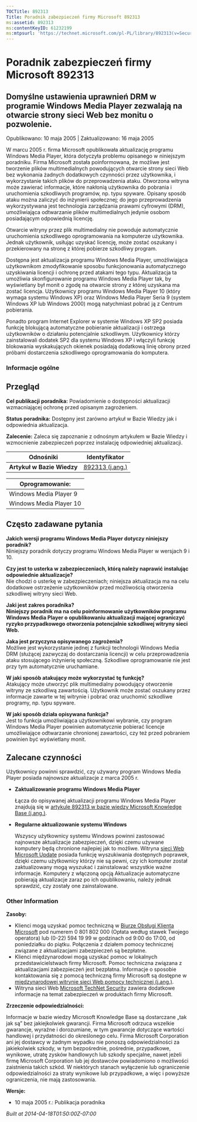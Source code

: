 ```yaml
---
TOCTitle: 892313
Title: Poradnik zabezpieczeń firmy Microsoft 892313
ms:assetid: 892313
ms:contentKeyID: 61232199
ms:mtpsurl: 'https://technet.microsoft.com/pl-PL/library/892313(v=Security.10)'
---
```


Poradnik zabezpieczeń firmy Microsoft 892313
============================================

Domyślne ustawienia uprawnień DRM w programie Windows Media Player zezwalają na otwarcie strony sieci Web bez monitu o pozwolenie.
----------------------------------------------------------------------------------------------------------------------------------

Opublikowano: 10 maja 2005 | Zaktualizowano: 16 maja 2005

W marcu 2005 r. firma Microsoft opublikowała aktualizację programu Windows Media Player, która dotyczyła problemu opisanego w niniejszym poradniku. Firma Microsoft została poinformowana, że możliwe jest tworzenie plików multimedialnych powodujących otwarcie strony sieci Web bez wykonania żadnych dodatkowych czynności przez użytkownika, i wykorzystanie takich plików do przeprowadzenia ataku. Otworzona witryna może zawierać informacje, które nakłonią użytkownika do pobrania i uruchomienia szkodliwych programów, np. typu spyware. Opisany sposób ataku można zaliczyć do inżynierii społecznej; do jego przeprowadzenia wykorzystywana jest technologia zarządzania prawami cyfrowymi (DRM), umożliwiająca odtwarzanie plików multimedialnych jedynie osobom posiadającym odpowiednią licencję.

Otwarcie witryny przez plik multimedialny nie powoduje automatycznie uruchomienia szkodliwego oprogramowania na komputerze użytkownika. Jednak użytkownik, usiłując uzyskać licencję, może zostać oszukany i przekierowany na stronę z której pobierze szkodliwy program.

Dostępna jest aktualizacja programu Windows Media Player, umożliwiająca użytkownikom zmodyfikowanie sposobu funkcjonowania automatycznego uzyskiwania licencji i ochronę przed atakami tego typu. Aktualizacja ta umożliwia skonfigurowanie programu Windows Media Player tak, by wyświetlany był monit o zgodę na otwarcie strony z której uzyskana ma zostać licencja. Użytkownicy programu Windows Media Player 10 (który wymaga systemu Windows XP) oraz Windows Media Player Seria 9 (system Windows XP lub Windows 2000) mogą natychmiast pobrać ją z Centrum pobierania.

Ponadto program Internet Explorer w systemie Windows XP SP2 posiada funkcję blokującą automatyczne pobieranie aktualizacji i ostrzega użytkowników o działaniu potencjalnie szkodliwym. Użytkownicy którzy zainstalowali dodatek SP2 dla systemu Windows XP i włączyli funkcję blokowania wyskakujących okienek posiadają dodatkową linię obrony przed próbami dostarczenia szkodliwego oprogramowania do komputera.

### Informacje ogólne

Przegląd
--------

**Cel publikacji poradnika:** Powiadomienie o dostępności aktualizacji wzmacniającej ochronę przed opisanym zagrożeniem.

**Status poradnika:** Dostępny jest zarówno artykuł w Bazie Wiedzy jak i odpowiednia aktualizacja.

**Zalecenie:** Zaleca się zapoznanie z odnośnym artykułem w Bazie Wiedzy i wzmocnienie zabezpieczeń poprzez instalację odpowiedniej aktualizacji.

| Odnośniki                  | Identyfikator                                             |
|----------------------------|-----------------------------------------------------------|
| **Artykuł w Bazie Wiedzy** | [892313 (j.ang.)](http://support.microsoft.com/kb/892313) |

| Oprogramowanie:         |
|-------------------------|
| Windows Media Player 9  |
| Windows Media Player 10 |

Często zadawane pytania
-----------------------

**Jakich wersji programu Windows Media Player dotyczy niniejszy poradnik?**  
Niniejszy poradnik dotyczy programu Windows Media Player w wersjach 9 i 10.

**Czy jest to usterka w zabezpieczeniach, którą należy naprawić instalując odpowiednie aktualizacje?**  
Nie chodzi o usterkę w zabezpieczeniach; niniejsza aktualizacja ma na celu dodatkowe ostrzeżenie użytkowników przed możliwością otworzenia szkodliwej witryny sieci Web.

**Jaki jest zakres poradnika?**  
**Niniejszy poradnik ma na celu poinformowanie użytkowników programu Windows Media Player o opublikowaniu aktualizacji mającej ograniczyć ryzyko przypadkowego otworzenia potencjalnie szkodliwej witryny sieci Web.**

**Jaka jest przyczyna opisywanego zagrożenia?**  
Możliwe jest wykorzystanie jednej z funkcji technologii Windows Media DRM (służącej zazwyczaj do dostarczania licencji) w celu przeprowadzenia ataku stosującego inżynierię społeczną. Szkodliwe oprogramowanie nie jest przy tym automatycznie uruchamiane.

**W jaki sposób atakujący może wykorzystać tę funkcję?**  
Atakujący może utworzyć plik multimedialny powodujący otworzenie witryny ze szkodliwą zawartością. Użytkownik może zostać oszukany przez informacje zawarte w tej witrynie i pobrać oraz uruchomić szkodliwe programy, np. typu spyware.

**W jaki sposób działa opisywana funkcja?**  
Jest to funkcja umożliwiająca użytkownikowi wybranie, czy program Windows Media Player powinien automatycznie pobierać licencje umożliwiające odtwarzanie chronionej zawartości, czy też przed pobraniem powinien być wyświetlany monit.

Zalecane czynności
------------------

Użytkownicy powinni sprawdzić, czy używany program Windows Media Player posiada najnowsze aktualizacje z marca 2005 r.

-   **Zaktualizowanie programu Windows Media Player**

    Łącza do opisywanej aktualizacji programu Windows Media Player znajdują się w [artykule 892313 w bazie wiedzy Microsoft Knowledge Base (j.ang.)](http://support.microsoft.com/kb/892313).

-   **Regularne aktualizowanie systemu Windows**

    Wszyscy użytkownicy systemu Windows powinni zastosować najnowsze aktualizacje zabezpieczeń, dzięki czemu używane komputery będą chronione najlepiej jak to możliwe. Witryna [sieci Web Microsoft Update](http://update.microsoft.com/microsoftupdate/) posiada funkcję wyszukiwania dostępnych poprawek, dzięki czemu użytkownicy którzy nie są pewni, czy ich komputer został zaktualizowany mogą wyszukać i zainstalować wszystkie ważne informacje. Komputery z włączoną opcją Aktualizacje automatyczne pobierają aktualizacje zaraz po ich opublikowaniu, należy jednak sprawdzić, czy zostały one zainstalowane.

### Other Information

**Zasoby:**

-   Klienci mogą uzyskać pomoc techniczną w [Biurze Obsługi Klienta Microsoft](http://support.microsoft.com/contactus/?ws=support) pod numerem 0 801 802 000 (Opłata według stawek Twojego operatora) lub (0-22) 594 19 99 w godzinach od 9:00 do 17:00, od poniedziałku do piątku. Połączenia z działem pomocy technicznej związane z aktualizacjami zabezpieczeń są bezpłatne.
-   Klienci międzynarodowi mogą uzyskać pomoc w lokalnych przedstawicielstwach firmy Microsoft. Pomoc techniczna związana z aktualizacjami zabezpieczeń jest bezpłatna. Informacje o sposobie kontaktowania się z pomocą techniczną firmy Microsoft są dostępne w [międzynarodowej witrynie sieci Web pomocy technicznej (j.ang.)](http://go.microsoft.com/fwlink/?linkid=21155).
-   Witryna sieci Web [Microsoft TechNet Security](http://www.microsoft.com/poland/technet/security/) zawiera dodatkowe informacje na temat zabezpieczeń w produktach firmy Microsoft.

**Zrzeczenie odpowiedzialności:**

Informacje w bazie wiedzy Microsoft Knowledge Base są dostarczane „tak jak są” bez jakiejkolwiek gwarancji. Firma Microsoft odrzuca wszelkie gwarancje, wyraźne i dorozumiane, w tym gwarancje dotyczące wartości handlowej i przydatności do określonego celu. Firma Microsoft Corporation ani jej dostawcy w żadnym wypadku nie ponoszą odpowiedzialności za jakiekolwiek szkody, w tym bezpośrednie, pośrednie, przypadkowe, wynikowe, utratę zysków handlowych lub szkody specjalne, nawet jeżeli firmę Microsoft Corporation lub jej dostawców powiadomiono o możliwości zaistnienia takich szkód. W niektórych stanach wyłączenie lub ograniczenie odpowiedzialności za straty wynikowe lub przypadkowe, a więc i powyższe ograniczenia, nie mają zastosowania.

**Wersje:**

-   10 maja 2005 r.: Publikacja poradnika

*Built at 2014-04-18T01:50:00Z-07:00*
